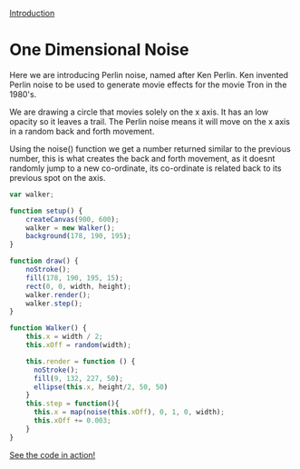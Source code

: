 [Introduction](../)

# One Dimensional Noise
Here we are introducing Perlin noise, named after Ken Perlin. Ken invented Perlin noise to be used to generate movie effects for the movie Tron in the 1980's.

We are drawing a circle that movies solely on the x axis. It has an low opacity so it leaves a trail. The Perlin noise means it will move on the x axis in a random back and forth movement.

Using the noise() function we get a number returned similar to the previous number, this is what creates the back and forth movement, as it doesnt randomly jump to a new co-ordinate, its co-ordinate is related back to its previous spot on the axis.
```js
var walker;

function setup() {
    createCanvas(900, 600);
    walker = new Walker();
    background(178, 190, 195);
}

function draw() {
    noStroke();
    fill(178, 190, 195, 15);
    rect(0, 0, width, height);
    walker.render();
    walker.step();
}

function Walker() {
    this.x = width / 2;
    this.xOff = random(width);

    this.render = function () {
      noStroke();
      fill(9, 132, 227, 50);
      ellipse(this.x, height/2, 50, 50)
    }
    this.step = function(){
      this.x = map(noise(this.xOff), 0, 1, 0, width);
      this.xOff += 0.003;
    }
}
```

[See the code in action!](sketch.html)
